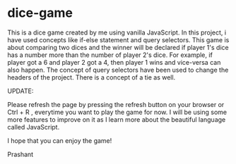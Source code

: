 # dice-game

This is a dice game created by me using vanilla JavaScript. In this project, i have used concepts like if-else statement and query selectors. This game is about comparing two dices and the winner will be declared if player 1's dice has a number more than the number of player 2's dice. For example, if player got a 6 and player 2 got a 4, then player 1 wins and vice-versa can also happen. The concept of query selectors have been used to change the headers of the project. There is a concept of a tie as well.


UPDATE: 

Please refresh the page by pressing the refresh button on your browser or Ctrl + R , everytime you want to play the game for now. I will be using some more features to improve on it as I learn more about the beautiful language called JavaScript.

I hope that you can enjoy the game!

Prashant
